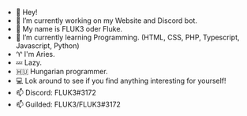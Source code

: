 - 👋 Hey! 
- 🔭 I’m currently working on my Website and Discord bot.
- 👤 My name is FLUK3 oder Fluke.
- 🌱 I’m currently learning Programming. (HTML, CSS, PHP, Typescript, Javascript, Python)
- ♈ I'm Aries.
- 💤 Lazy.
- 🇭🇺 Hungarian programmer.
- 💻 Lok around to see if you find anything interesting for yourself!
- 📫 Discord: FLUK3#3172
- 📫 Guilded: FLUK3/FLUK3#3172
